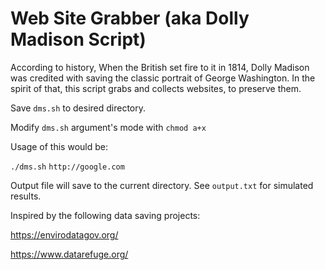 # Web Site Grabber (aka Dolly Madison Script)

According to history, When the British set fire to it in 1814, Dolly Madison was credited with saving the classic portrait of George Washington. In the spirit of that, this script grabs and collects websites, to preserve them.


Save `dms.sh` to desired directory.

Modify `dms.sh` argument's mode with `chmod a+x`

Usage of this would be:

`./dms.sh` `http://google.com` 

Output file will save to the current directory. See `output.txt` for simulated results.


Inspired by the following data saving projects:

https://envirodatagov.org/

https://www.datarefuge.org/
